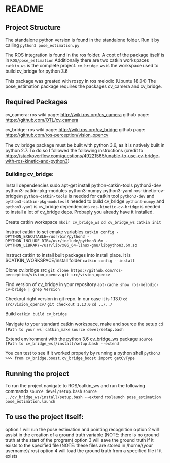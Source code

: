 # README
## Project Structure
The standalone python version is found in the standalone folder. 
    Run it by calling `python3 pose_estimation.py`

The ROS integration is found in the ros folder.
    A copt of the package itself is in `ROS/pose_estimation`
    Additionally there are two catkin workspaces
        `catkin_ws` is the complete project.
        `cv_bridge_ws` is the workspace used to build cv_bridge for python 3.6

This package was greated with rospy in ros melodic (Ubuntu 18.04)
The pose_estimation package requires the packages cv_camera and cv_bridge.

## Required Packages
cv_camera:
    ros wiki page: http://wiki.ros.org/cv_camera
    github page: https://github.com/OTL/cv_camera

cv_bridge:
    ros wiki page: http://wiki.ros.org/cv_bridge
    github page: https://github.com/ros-perception/vision_opencv

The cv_bridge package must be built with python 3.6, as it is natively built in python 2.7. To do so I followed the following instructions
    (credit to https://stackoverflow.com/questions/49221565/unable-to-use-cv-bridge-with-ros-kinetic-and-python3)

### Building cv_bridge:
Install dependencies
sudo apt-get install python-catkin-tools python3-dev python3-catkin-pkg-modules python3-numpy python3-yaml ros-kinetic-cv-bridge\n
    `python-catkin-tools` is needed for catkin tool
    `python3-dev` and `python3-catkin-pkg-modules` is needed to build cv_bridge
    `python3-numpy` and `python3-yaml` is cv_bridge dependencies
    `ros-kinetic-cv-bridge` is needed to install a lot of cv_bridge deps. Probaply you already have it installed.

Create catkin workspace
`mkdir cv_bridge_ws`
`cd cv_bridge_ws`
`catkin init`

Instruct catkin to set cmake variables
`catkin config -DPYTHON_EXECUTABLE=/usr/bin/python3 -DPYTHON_INCLUDE_DIR=/usr/include/python3.6m -DPYTHON_LIBRARY=/usr/lib/x86_64-linux-gnu/libpython3.6m.so`

Instruct catkin to install built packages into install place. It is $CATKIN_WORKSPACE/install folder
`catkin config --install`

Clone cv_bridge src
`git clone https://github.com/ros-perception/vision_opencv.git src/vision_opencv`

Find version of cv_bridge in your repository
`apt-cache show ros-melodic-cv-bridge | grep Version`

Checkout right version in git repo. In our case it is 1.13.0
`cd src/vision_opencv/`
`git checkout 1.13.0`
`cd ../../`

Build
`catkin build cv_bridge`

Navigate to your standard catkin workspace, make and source the setup
`cd [Path to your ws]`
`catkin_make`
`source devel/setup.bash`

Extend environment with the python 3.6 cv_bridge_ws package
`source [Path to cv_bridge_ws]/install/setup.bash --extend`

You can test to see if it worked properly by running a python shell
`python3`
`>>> from cv_bridge.boost.cv_bridge_boost import getCvType`

## Running the project
To run the project navigate to ROS/catkin_ws and run the following commands
    `source devel/setup.bash`
    `source ../cv_bridge_ws/install/setup.bash --extend`
    `roslaunch pose_estimation pose_estimation.launch`

## To use the project itself:
option 1 will run the pose estimation and pointing recognition
option 2 will assist in the creation of a ground truth variable (NOTE: there is no ground truth at the start of the program)
option 3 will save the ground truth if it exists to the specified file (NOTE: these files are stored in /home/{your username}/.ros)
option 4 will load the ground truth from a specified file if it exists
